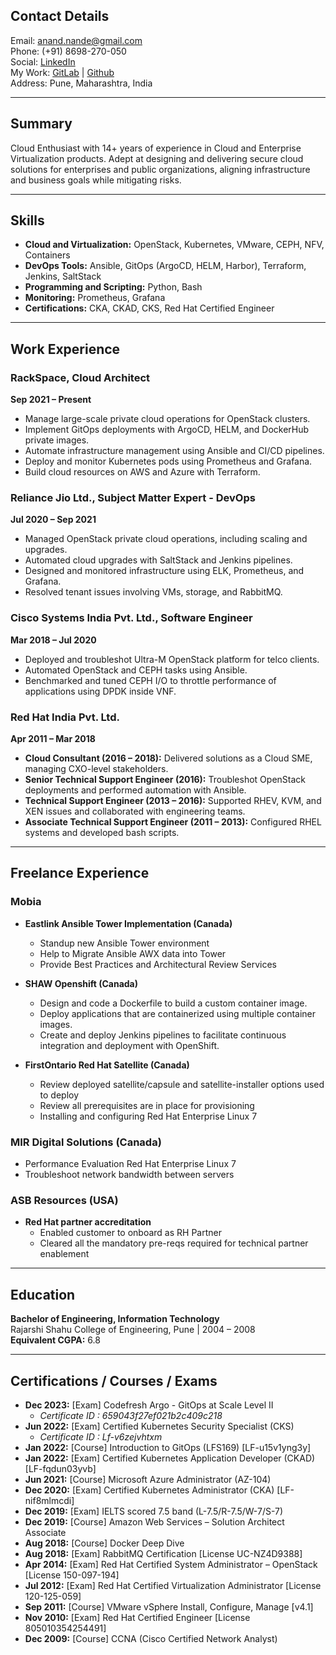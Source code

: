 ## Contact Details
Email: [anand.nande@gmail.com](mailto:anand.nande@gmail.com)  
Phone: (+91) 8698-270-050  
Social: [LinkedIn](https://linkedin.com/in/anandnande)  
My Work: [GitLab](https://gitlab.com/anande1) | [Github](https://github.com/anande)  
Address: Pune, Maharashtra, India  

---

## Summary  
Cloud Enthusiast with 14+ years of experience in Cloud and Enterprise Virtualization products. 
Adept at designing and delivering secure cloud solutions for enterprises and public organizations, 
aligning infrastructure and business goals while mitigating risks.  

---

## Skills  
- **Cloud and Virtualization:** OpenStack, Kubernetes, VMware, CEPH, NFV, Containers    
- **DevOps Tools:** Ansible, GitOps (ArgoCD, HELM, Harbor), Terraform, Jenkins, SaltStack  
- **Programming and Scripting:** Python, Bash  
- **Monitoring:** Prometheus, Grafana 
- **Certifications:** CKA, CKAD, CKS, Red Hat Certified Engineer  

---

## Work Experience  

### RackSpace, Cloud Architect  
**Sep 2021 – Present**  
- Manage large-scale private cloud operations for OpenStack clusters.  
- Implement GitOps deployments with ArgoCD, HELM, and DockerHub private images.  
- Automate infrastructure management using Ansible and CI/CD pipelines.  
- Deploy and monitor Kubernetes pods using Prometheus and Grafana.  
- Build cloud resources on AWS and Azure with Terraform.  

### Reliance Jio Ltd., Subject Matter Expert - DevOps  
**Jul 2020 – Sep 2021**  
- Managed OpenStack private cloud operations, including scaling and upgrades.  
- Automated cloud upgrades with SaltStack and Jenkins pipelines.  
- Designed and monitored infrastructure using ELK, Prometheus, and Grafana.  
- Resolved tenant issues involving VMs, storage, and RabbitMQ.  

### Cisco Systems India Pvt. Ltd., Software Engineer  
**Mar 2018 – Jul 2020**  
- Deployed and troubleshot Ultra-M OpenStack platform for telco clients.  
- Automated OpenStack and CEPH tasks using Ansible.  
- Benchmarked and tuned CEPH I/O to throttle performance of applications using DPDK inside VNF.  

### Red Hat India Pvt. Ltd.  
**Apr 2011 – Mar 2018**  
- **Cloud Consultant (2016 – 2018):** Delivered solutions as a Cloud SME, managing CXO-level stakeholders.  
- **Senior Technical Support Engineer (2016):** Troubleshot OpenStack deployments and performed automation with Ansible.  
- **Technical Support Engineer (2013 – 2016):** Supported RHEV, KVM, and XEN issues and collaborated with engineering teams.  
- **Associate Technical Support Engineer (2011 – 2013):** Configured RHEL systems and developed bash scripts.  

---

## Freelance Experience  

### Mobia  
- **Eastlink Ansible Tower Implementation (Canada)**  
  - Standup new Ansible Tower environment  
  - Help to Migrate Ansible AWX data into Tower  
  - Provide Best Practices and Architectural Review Services  

- **SHAW Openshift (Canada)**  
  - Design and code a Dockerfile to build a custom container image.  
  - Deploy applications that are containerized using multiple container images.  
  - Create and deploy Jenkins pipelines to facilitate continuous integration and deployment with OpenShift.  

- **FirstOntario Red Hat Satellite (Canada)**
  - Review deployed satellite/capsule and satellite-installer options used to deploy  
  - Review all prerequisites are in place for provisioning  
  - Installing and configuring Red Hat Enterprise Linux 7  

### MIR Digital Solutions  (Canada)
  - Performance Evaluation Red Hat Enterprise Linux 7  
  - Troubleshoot network bandwidth between servers

### ASB Resources (USA)
- **Red Hat partner accreditation**
  - Enabled customer to onboard as RH Partner
  - Cleared all the mandatory pre-reqs required for technical partner enablement

---

## Education  
  **Bachelor of Engineering, Information Technology**  
  Rajarshi Shahu College of Engineering, Pune | 2004 – 2008  
  **Equivalent CGPA:** 6.8  

---

## Certifications / Courses / Exams  
- **Dec 2023:** [Exam] Codefresh Argo - GitOps at Scale Level II 
  - _Certificate ID : 659043f27ef021b2c409c218_  
- **Jun 2022:** [Exam] Certified Kubernetes Security Specialist (CKS)  
  - _Certificate ID : Lf-v6zejvhtxm_  
- **Jan 2022:** [Course] Introduction to GitOps (LFS169) [LF-u15v1yng3y]  
- **Jan 2022:** [Exam] Certified Kubernetes Application Developer (CKAD) [LF-fqdun03yvb]  
- **Jun 2021:** [Course] Microsoft Azure Administrator (AZ-104)  
- **Dec 2020:** [Exam] Certified Kubernetes Administrator (CKA) [LF-nif8mlmcdi]  
- **Dec 2019:** [Exam] IELTS scored 7.5 band (L-7.5/R-7.5/W-7/S-7)  
- **Dec 2019:** [Course] Amazon Web Services – Solution Architect Associate  
- **Aug 2018:** [Course] Docker Deep Dive  
- **Aug 2018:** [Exam] RabbitMQ Certification [License UC-NZ4D9388]  
- **Apr 2014:** [Exam] Red Hat Certified System Administrator – OpenStack [License 150-097-194]  
- **Jul 2012:** [Exam] Red Hat Certified Virtualization Administrator [License 120-125-059]  
- **Sep 2011:** [Course] VMware vSphere Install, Configure, Manage [v4.1]  
- **Nov 2010:** [Exam] Red Hat Certified Engineer [License 805010354254491]  
- **Dec 2009:** [Course] CCNA (Cisco Certified Network Analyst)  
